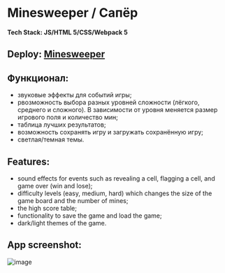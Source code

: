 # Minesweeper / Сапёр
**Tech Stack: JS/HTML 5/CSS/Webpack 5**

## Deploy: <a href="https://minesweeper-elena-anisimova.netlify.app/" target="_blank">Minesweeper</a>

## Функционал:
- звуковые эффекты для событий игры;
- рвозможность выбора разных уровней сложности (лёгкого, среднего и сложного). В зависимости от уровня меняется размер игрового поля и количество мин;
- таблица лучших результатов;
- возможность сохранять игру и загружать сохранённую игру;
- светлая/темная темы.

## Features:
- sound effects for events such as revealing a cell, flagging a cell, and game over (win and lose);
- difficulty levels (easy, medium, hard) which changes the size of the game board and the number of mines;
- the high score table;
- functionality to save the game and load the game;
- dark/light themes of the game.

## App screenshot:
![image](https://github.com/ElenaAnisimova/minesweeper/assets/105546152/5c5a71a1-9cbb-4b75-a1a4-63f81f571bed)


